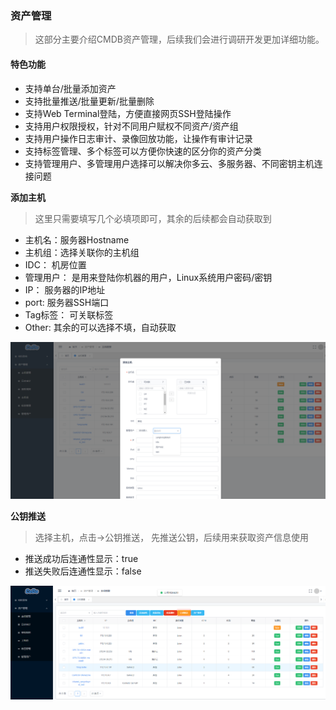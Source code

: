 ### 资产管理

> 这部分主要介绍CMDB资产管理，后续我们会进行调研开发更加详细功能。


#### 特色功能

- 支持单台/批量添加资产
- 支持批量推送/批量更新/批量删除
- 支持Web Terminal登陆，方便直接网页SSH登陆操作
- 支持用户权限授权，针对不同用户赋权不同资产/资产组
- 支持用户操作日志审计、录像回放功能，让操作有审计记录
- 支持标签管理、多个标签可以方便你快速的区分你的资产分类
- 支持管理用户、多管理用户选择可以解决你多云、多服务器、不同密钥主机连接问题


**添加主机**

> 这里只需要填写几个必填项即可，其余的后续都会自动获取到

- 主机名：服务器Hostname
- 主机组：选择关联你的主机组
- IDC： 机房位置
- 管理用户： 是用来登陆你机器的用户，Linux系统用户密码/密钥
- IP： 服务器的IP地址
- port: 服务器SSH端口
- Tag标签： 可关联标签
- Other: 其余的可以选择不填，自动获取

![](./_static/images/cmdb_add_host.png)

**公钥推送**

> 选择主机，点击->公钥推送， 先推送公钥，后续用来获取资产信息使用

- 推送成功后连通性显示：true
- 推送失败后连通性显示：false

![](./_static/images/cmdb_add_key.png)

